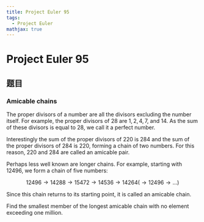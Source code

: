 ```yaml
---
title: Project Euler 95
tags:
  - Project Euler
mathjax: true
---
```

<escape><!-- more --></escape>


# Project Euler 95
## 题目
### Amicable chains
The proper divisors of a number are all the divisors excluding the number itself. For example, the proper divisors of $28$ are $1, 2, 4, 7$, and $14$. As the sum of these divisors is equal to $28$, we call it a perfect number.

Interestingly the sum of the proper divisors of $220$ is $284$ and the sum of the proper divisors of $284$ is $220$, forming a chain of two numbers. For this reason, $220$ and $284$ are called an amicable pair.

Perhaps less well known are longer chains. For example, starting with $12496$, we form a chain of five numbers:

$$ 12496 \rightarrow 14288 \rightarrow 15472 \rightarrow 14536 \rightarrow 14264 (\rightarrow 12496 \rightarrow \dots)$$

Since this chain returns to its starting point, it is called an amicable chain.

Find the smallest member of the longest amicable chain with no element exceeding one million.

